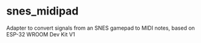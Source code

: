 # snes_midipad
Adapter to convert signals from an SNES gamepad to MIDI notes, based on ESP-32 WROOM Dev Kit V1
